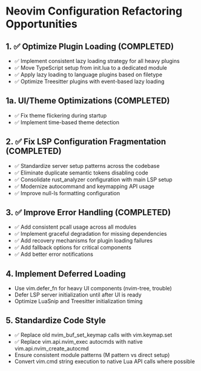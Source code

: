 # Neovim Configuration Refactoring Opportunities

## 1. ✅ Optimize Plugin Loading (COMPLETED)
- ✅ Implement consistent lazy loading strategy for all heavy plugins
- ✅ Move TypeScript setup from init.lua to a dedicated module
- ✅ Apply lazy loading to language plugins based on filetype
- ✅ Optimize Treesitter plugins with event-based lazy loading

## 1a. UI/Theme Optimizations (COMPLETED)
- ✅ Fix theme flickering during startup
- ✅ Implement time-based theme detection

## 2. ✅ Fix LSP Configuration Fragmentation (COMPLETED)
- ✅ Standardize server setup patterns across the codebase
- ✅ Eliminate duplicate semantic tokens disabling code
- ✅ Consolidate rust_analyzer configuration with main LSP setup
- ✅ Modernize autocommand and keymapping API usage 
- ✅ Improve null-ls formatting configuration

## 3. ✅ Improve Error Handling (COMPLETED)
- ✅ Add consistent pcall usage across all modules
- ✅ Implement graceful degradation for missing dependencies
- ✅ Add recovery mechanisms for plugin loading failures
- ✅ Add fallback options for critical components
- ✅ Add better error notifications

## 4. Implement Deferred Loading
- Use vim.defer_fn for heavy UI components (nvim-tree, trouble)
- Defer LSP server initialization until after UI is ready
- Optimize LuaSnip and Treesitter initialization timing

## 5. Standardize Code Style
- ✅ Replace old nvim_buf_set_keymap calls with vim.keymap.set
- ✅ Replace vim.api.nvim_exec autocmds with native vim.api.nvim_create_autocmd
- Ensure consistent module patterns (M pattern vs direct setup)
- Convert vim.cmd string execution to native Lua API calls where possible